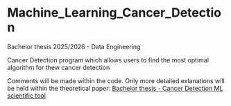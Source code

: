 # Machine_Learning_Cancer_Detection
Bachelor thesis 2025/2026 - Data Engineering

Cancer Detection program which allows users to find the most optimal algorithm for thew cancer detection

Comments will be made within the code. Only more detailed exlanations will be held within the theoretical paper: [Bachelor thesis - Cancer Detection ML scientific tool](https://pgedupl-my.sharepoint.com/:w:/g/personal/s193242_student_pg_edu_pl/EaFnt6AP4u1JsutwymB5L6UBMfDO7X3jm2la7NecYFdIhg?e=pPljy9)

